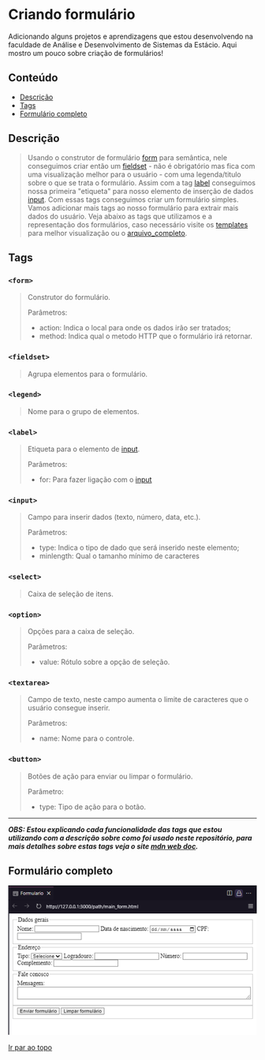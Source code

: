 # Criando formulário

Adicionando alguns projetos e aprendizagens que estou desenvolvendo na faculdade de Análise e Desenvolvimento de Sistemas da Estácio. Aqui mostro um pouco sobre criação de formulários!

## Conteúdo

- [Descrição](#descrição)
- [Tags](#tags)
- [Formulário completo](#formulário-completo)

## Descrição

>Usando o construtor de formulário [form](#form) para semântica, nele conseguimos criar então um [fieldset](#fieldset) - não é obrigatório mas fica com uma visualização melhor para o usuário - com uma legenda/titulo sobre o que se trata o formulário. Assim com a tag [label](#label) conseguimos nossa primeira "etiqueta" para nosso elemento de inserção de dados [input](#label). Com essas tags conseguimos criar um formulário simples. Vamos adicionar mais tags ao nosso formulário para extrair mais dados do usuário. Veja abaixo as tags que utilizamos e a representação dos formulários, caso necessário visite os [templates](https://github.com/Felipe-Tamura/Formularios/tree/main/templates) para melhor visualização ou o [arquivo_completo](https://github.com/Felipe-Tamura/Formularios/tree/main/path).

## Tags

### ```<form>``` 
> Construtor do formulário.
>
> Parâmetros:
> - action: Indica o local para onde os dados irão ser tratados;
> - method: Indica qual o metodo HTTP que o formulário irá retornar.

### ```<fieldset>```
>Agrupa elementos para o formulário.

### ```<legend>``` 
>Nome para o grupo de elementos.

### ```<label>```
>Etiqueta para o elemento de [input](#input).
>
>Parâmetros:
> - for: Para fazer ligação com o [input](#input)

### ```<input>```
>Campo para inserir dados (texto, número, data, etc.).
>
>Parâmetros:
> - type: Indica o tipo de dado que será inserido neste elemento;
> - minlength: Qual o tamanho mínimo de caracteres

### ```<select>```
>Caixa de seleção de itens.

### ```<option> ```
>Opções para a caixa de seleção.
>
>Parâmetros:
>    - value: Rótulo sobre a opção de seleção.

### ```<textarea>```
>Campo de texto, neste campo aumenta o limite de caracteres que o usuário consegue inserir.
>
>Parâmetros:
> - name: Nome para o controle.

### ```<button>```
>Botões de ação para enviar ou limpar o formulário.
>
>Parâmetro:
> - type: Tipo de ação para o botão.
---
***OBS: Estou explicando cada funcionalidade das tags que estou utilizando com a descrição sobre como foi usado neste repositório, para mais detalhes sobre estas tags veja o site [mdn web doc](#https://developer.mozilla.org/pt-BR/docs/Web/HTML).***

## Formulário completo

<p align="center">
    <img src="src/formulario_completo.png" alt="Imagem do formulario completo">
</p>

[Ir par ao topo](#criando-formulário)